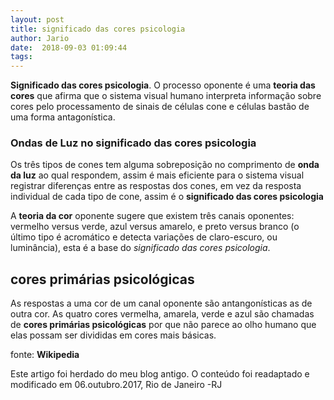 ```yaml
---
layout: post
title: significado das cores psicologia
author: Jario
date:  2018-09-03 01:09:44
tags:
---
```

**Significado das cores psicologia**. O processo oponente é uma **teoria das cores** que afirma que o sistema visual humano interpreta informação sobre cores pelo processamento de sinais de células cone e células bastão de uma forma antagonística.

### Ondas de Luz no significado das cores psicologia

Os três tipos de cones tem alguma sobreposição no comprimento de **onda da luz** ao qual respondem, assim é mais eficiente para o sistema visual registrar diferenças entre as respostas dos cones, em vez da resposta individual de cada tipo de cone, assim é o **significado das cores psicologia**

A **teoria da cor** oponente sugere que existem três canais oponentes: vermelho versus verde, azul versus amarelo, e preto versus branco (o último tipo é acromático e detecta variações de claro-escuro, ou luminância), esta é a base do _significado das cores psicologia_.

## cores primárias psicológicas

As respostas a uma cor de um canal oponente são antangonísticas as de outra cor. As quatro cores vermelha, amarela, verde e azul são chamadas de **cores primárias psicológicas** por que não parece ao olho humano que elas possam ser divididas em cores mais básicas.

fonte: **Wikipedia**

Este artigo foi herdado do meu blog antigo. O conteúdo foi readaptado e modificado em 06.outubro.2017, Rio de Janeiro -RJ